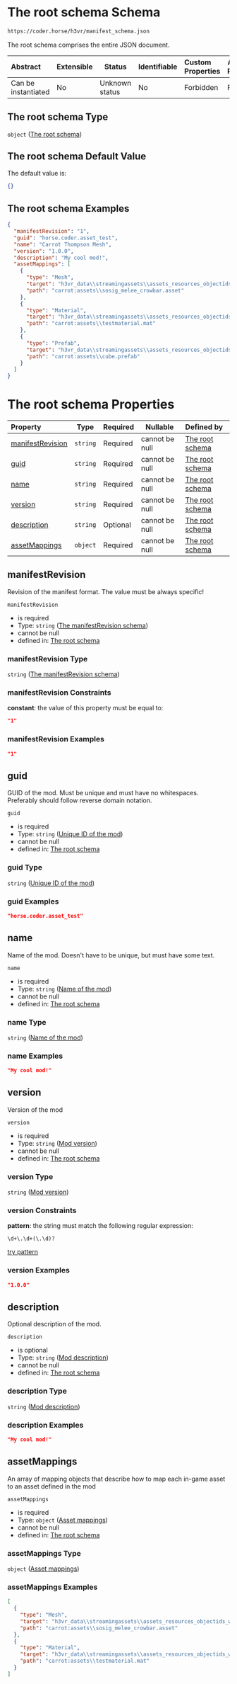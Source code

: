 # The root schema Schema

```txt
https://coder.horse/h3vr/manifest_schema.json
```

The root schema comprises the entire JSON document.


| Abstract            | Extensible | Status         | Identifiable | Custom Properties | Additional Properties | Access Restrictions | Defined In                                                                 |
| :------------------ | ---------- | -------------- | ------------ | :---------------- | --------------------- | ------------------- | -------------------------------------------------------------------------- |
| Can be instantiated | No         | Unknown status | No           | Forbidden         | Forbidden             | none                | [manifest.schema.json](../out/manifest.schema.json "open original schema") |

## The root schema Type

`object` ([The root schema](manifest.md))

## The root schema Default Value

The default value is:

```json
{}
```

## The root schema Examples

```json
{
  "manifestRevision": "1",
  "guid": "horse.coder.asset_test",
  "name": "Carrot Thompson Mesh",
  "version": "1.0.0",
  "description": "My cool mod!",
  "assetMappings": [
    {
      "type": "Mesh",
      "target": "h3vr_data\\streamingassets\\assets_resources_objectids_weaponry_smg\\thompsonm1a1_magazine:magazine_30Round",
      "path": "carrot:assets\\sosig_melee_crowbar.asset"
    },
    {
      "type": "Material",
      "target": "h3vr_data\\streamingassets\\assets_resources_objectids_weaponry_smg\\thompsonm1a1:m1a1_BaseColor",
      "path": "carrot:assets\\testmaterial.mat"
    },
    {
      "type": "Prefab",
      "target": "h3vr_data\\streamingassets\\assets_resources_objectids_weaponry_smg\\p90",
      "path": "carrot:assets\\cube.prefab"
    }
  ]
}
```

# The root schema Properties

| Property                              | Type     | Required | Nullable       | Defined by                                                                                                                                              |
| :------------------------------------ | -------- | -------- | -------------- | :------------------------------------------------------------------------------------------------------------------------------------------------------ |
| [manifestRevision](#manifestRevision) | `string` | Required | cannot be null | [The root schema](manifest-properties-the-manifestrevision-schema.md "https&#x3A;//coder.horse/h3vr/manifest_schema.json#/properties/manifestRevision") |
| [guid](#guid)                         | `string` | Required | cannot be null | [The root schema](manifest-properties-unique-id-of-the-mod.md "https&#x3A;//coder.horse/h3vr/manifest_schema.json#/properties/guid")                    |
| [name](#name)                         | `string` | Required | cannot be null | [The root schema](manifest-properties-name-of-the-mod.md "https&#x3A;//coder.horse/h3vr/manifest_schema.json#/properties/name")                         |
| [version](#version)                   | `string` | Required | cannot be null | [The root schema](manifest-properties-mod-version.md "https&#x3A;//coder.horse/h3vr/manifest_schema.json#/properties/version")                          |
| [description](#description)           | `string` | Optional | cannot be null | [The root schema](manifest-properties-mod-description.md "https&#x3A;//coder.horse/h3vr/manifest_schema.json#/properties/description")                  |
| [assetMappings](#assetMappings)       | `object` | Required | cannot be null | [The root schema](manifest-properties-asset-mappings.md "https&#x3A;//coder.horse/h3vr/manifest_schema.json#/properties/assetMappings")                 |

## manifestRevision

Revision of the manifest format. The value must be always specific!


`manifestRevision`

-   is required
-   Type: `string` ([The manifestRevision schema](manifest-properties-the-manifestrevision-schema.md))
-   cannot be null
-   defined in: [The root schema](manifest-properties-the-manifestrevision-schema.md "https&#x3A;//coder.horse/h3vr/manifest_schema.json#/properties/manifestRevision")

### manifestRevision Type

`string` ([The manifestRevision schema](manifest-properties-the-manifestrevision-schema.md))

### manifestRevision Constraints

**constant**: the value of this property must be equal to:

```json
"1"
```

### manifestRevision Examples

```json
"1"
```

## guid

GUID of the mod. Must be unique and must have no whitespaces. Preferably should follow reverse domain notation.


`guid`

-   is required
-   Type: `string` ([Unique ID of the mod](manifest-properties-unique-id-of-the-mod.md))
-   cannot be null
-   defined in: [The root schema](manifest-properties-unique-id-of-the-mod.md "https&#x3A;//coder.horse/h3vr/manifest_schema.json#/properties/guid")

### guid Type

`string` ([Unique ID of the mod](manifest-properties-unique-id-of-the-mod.md))

### guid Examples

```json
"horse.coder.asset_test"
```

## name

Name of the mod. Doesn't have to be unique, but must have some text.


`name`

-   is required
-   Type: `string` ([Name of the mod](manifest-properties-name-of-the-mod.md))
-   cannot be null
-   defined in: [The root schema](manifest-properties-name-of-the-mod.md "https&#x3A;//coder.horse/h3vr/manifest_schema.json#/properties/name")

### name Type

`string` ([Name of the mod](manifest-properties-name-of-the-mod.md))

### name Examples

```json
"My cool mod!"
```

## version

Version of the mod


`version`

-   is required
-   Type: `string` ([Mod version](manifest-properties-mod-version.md))
-   cannot be null
-   defined in: [The root schema](manifest-properties-mod-version.md "https&#x3A;//coder.horse/h3vr/manifest_schema.json#/properties/version")

### version Type

`string` ([Mod version](manifest-properties-mod-version.md))

### version Constraints

**pattern**: the string must match the following regular expression: 

```regexp
\d+\.\d+(\.\d)?
```

[try pattern](https://regexr.com/?expression=%5Cd%2B%5C.%5Cd%2B(%5C.%5Cd)%3F "try regular expression with regexr.com")

### version Examples

```json
"1.0.0"
```

## description

Optional description of the mod.


`description`

-   is optional
-   Type: `string` ([Mod description](manifest-properties-mod-description.md))
-   cannot be null
-   defined in: [The root schema](manifest-properties-mod-description.md "https&#x3A;//coder.horse/h3vr/manifest_schema.json#/properties/description")

### description Type

`string` ([Mod description](manifest-properties-mod-description.md))

### description Examples

```json
"My cool mod!"
```

## assetMappings

An array of mapping objects that describe how to map each in-game asset to an asset defined in the mod


`assetMappings`

-   is required
-   Type: `object` ([Asset mappings](manifest-properties-asset-mappings.md))
-   cannot be null
-   defined in: [The root schema](manifest-properties-asset-mappings.md "https&#x3A;//coder.horse/h3vr/manifest_schema.json#/properties/assetMappings")

### assetMappings Type

`object` ([Asset mappings](manifest-properties-asset-mappings.md))

### assetMappings Examples

```json
[
  {
    "type": "Mesh",
    "target": "h3vr_data\\streamingassets\\assets_resources_objectids_weaponry_smg\\thompsonm1a1_magazine:magazine_30Round",
    "path": "carrot:assets\\sosig_melee_crowbar.asset"
  },
  {
    "type": "Material",
    "target": "h3vr_data\\streamingassets\\assets_resources_objectids_weaponry_smg\\thompsonm1a1:m1a1_BaseColor",
    "path": "carrot:assets\\testmaterial.mat"
  }
]
```
